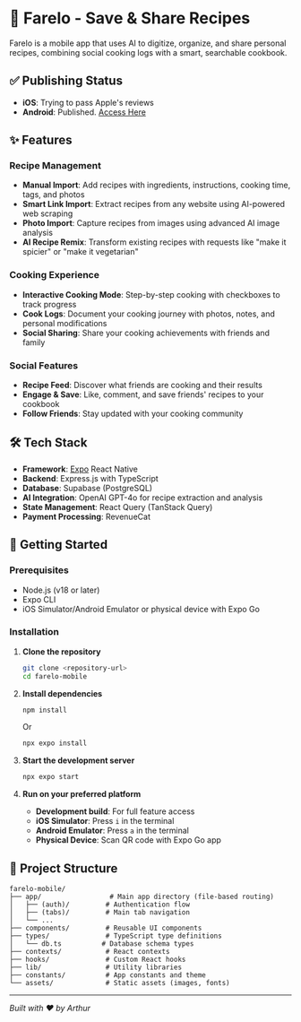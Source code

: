 # 🍪 Farelo - Save & Share Recipes

Farelo is a mobile app that uses AI to digitize, organize, and share personal recipes, combining social cooking logs with a smart, searchable cookbook.

## ✅ Publishing Status
- **iOS**: Trying to pass Apple's reviews
- **Android**: Published. [Access Here](https://play.google.com/store/apps/details?id=com.arthrduarte.farelo)

## ✨ Features

### Recipe Management
- **Manual Import**: Add recipes with ingredients, instructions, cooking time, tags, and photos
- **Smart Link Import**: Extract recipes from any website using AI-powered web scraping
- **Photo Import**: Capture recipes from images using advanced AI image analysis
- **AI Recipe Remix**: Transform existing recipes with requests like "make it spicier" or "make it vegetarian"

### Cooking Experience
- **Interactive Cooking Mode**: Step-by-step cooking with checkboxes to track progress
- **Cook Logs**: Document your cooking journey with photos, notes, and personal modifications
- **Social Sharing**: Share your cooking achievements with friends and family

### Social Features
- **Recipe Feed**: Discover what friends are cooking and their results
- **Engage & Save**: Like, comment, and save friends' recipes to your cookbook
- **Follow Friends**: Stay updated with your cooking community

## 🛠️ Tech Stack

- **Framework**: [Expo](https://expo.dev) React Native
- **Backend**: Express.js with TypeScript
- **Database**: Supabase (PostgreSQL)
- **AI Integration**: OpenAI GPT-4o for recipe extraction and analysis
- **State Management**: React Query (TanStack Query)
- **Payment Processing**: RevenueCat

## 🚀 Getting Started

### Prerequisites
- Node.js (v18 or later)
- Expo CLI
- iOS Simulator/Android Emulator or physical device with Expo Go

### Installation

1. **Clone the repository**
   ```bash
   git clone <repository-url>
   cd farelo-mobile
   ```

2. **Install dependencies**
   ```bash
   npm install
   ```
   
   Or
   
   ```bash
   npx expo install
   ```

3. **Start the development server**
   ```bash
   npx expo start
   ```

4. **Run on your preferred platform**
   - **Development build**: For full feature access
   - **iOS Simulator**: Press `i` in the terminal
   - **Android Emulator**: Press `a` in the terminal  
   - **Physical Device**: Scan QR code with Expo Go app

## 📁 Project Structure

```
farelo-mobile/
├── app/                 # Main app directory (file-based routing)
│   ├── (auth)/         # Authentication flow
│   ├── (tabs)/         # Main tab navigation
│   └── ...
├── components/         # Reusable UI components
├── types/              # TypeScript type definitions
│   └── db.ts          # Database schema types
├── contexts/           # React contexts
├── hooks/              # Custom React hooks
├── lib/                # Utility libraries
├── constants/          # App constants and theme
└── assets/             # Static assets (images, fonts)
```

---

*Built with ❤️ by Arthur*
